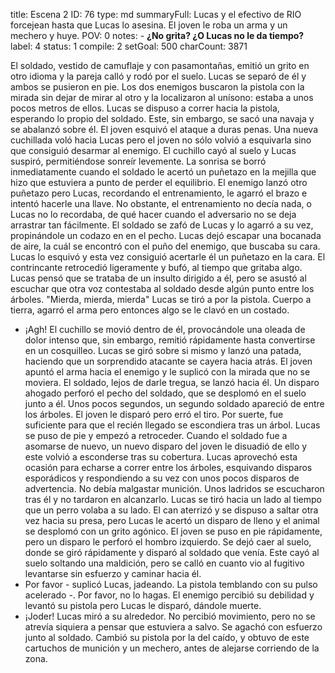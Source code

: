 title:          Escena 2
ID:             76
type:           md
summaryFull:    Lucas y el efectivo de RIO forcejean hasta que Lucas lo asesina. El joven le roba un arma y un mechero y huye.
POV:            0
notes:          - **¿No grita? ¿O Lucas no le da tiempo?**
label:          4
status:         1
compile:        2
setGoal:        500
charCount:      3871


El soldado, vestido de camuflaje y con pasamontañas, emitió un grito en otro idioma y la pareja calló y rodó por el suelo. Lucas se separó de él y ambos se pusieron en pie.
Los dos enemigos buscaron la pistola con la mirada sin dejar de mirar al otro y la localizaron al unísono: estaba a unos pocos metros de ellos.
Lucas se dispuso a correr hacia la pistola, esperando lo propio del soldado. Este, sin embargo, se sacó una navaja y se abalanzó sobre él.
El joven esquivó el ataque a duras penas. Una nueva cuchillada voló hacia Lucas pero el joven no sólo volvió a esquivarla sino que consiguió desarmar al enemigo.
El cuchillo cayó al suelo y Lucas suspiró, permitiéndose sonreír levemente. La sonrisa se borró inmediatamente cuando el soldado le acertó un puñetazo en la mejilla que hizo que estuviera a punto de perder el equilibrio.
El enemigo lanzó otro puñetazo pero Lucas, recordando el entrenamiento, le agarró el brazo e intentó hacerle una llave. No obstante, el entrenamiento no decía nada, o Lucas no lo recordaba, de qué hacer cuando el adversario no se deja arrastrar tan fácilmente.
El soldado se zafó de Lucas y lo agarró a su vez, propinándole un codazo en en el pecho. Lucas dejó escapar una bocanada de aire, la cuál se encontró con el puño del enemigo, que buscaba su cara. Lucas lo esquivó y esta vez consiguió acertarle él un puñetazo en la cara.
El contrincante retrocedió ligeramente y bufó, al tiempo que gritaba algo. Lucas pensó que se trataba de un insulto dirigido a él, pero se asustó al escuchar que otra voz contestaba al soldado desde algún punto entre los árboles.
"Mierda, mierda, mierda"
Lucas se tiró a por la pistola. Cuerpo a tierra, agarró el arma pero entonces algo se le clavó en un costado.
- ¡Agh!
El cuchillo se movió dentro de él, provocándole una oleada de dolor intenso que, sin embargo, remitió rápidamente hasta convertirse en un cosquilleo.
Lucas se giró sobre si mismo y lanzó una patada, haciendo que un sorprendido atacante se cayera hacia atrás. El joven apuntó el arma hacia el enemigo y le suplicó con la mirada que no se moviera. El soldado, lejos de darle tregua, se lanzó hacia él.
Un disparo ahogado perforó el pecho del soldado, que se desplomó en el suelo junto a él.
Unos pocos segundos, un segundo soldado apareció de entre los árboles. El joven le disparó pero erró el tiro. Por suerte, fue suficiente para que el recién llegado se escondiera tras un árbol.
Lucas se puso de pie y empezó a retroceder. Cuando el soldado fue a asomarse de nuevo, un nuevo disparo del joven le disuadió de ello y este volvió a esconderse tras su cobertura. Lucas aprovechó esta ocasión para echarse a correr entre los árboles, esquivando disparos esporádicos y respondiendo a su vez con unos pocos disparos de advertencia. No debía malgastar munición.
Unos ladridos se escucharon tras él y no tardaron en alcanzarlo. Lucas se tiró hacia un lado al tiempo que un perro volaba a su lado. El can aterrizó y se dispuso a saltar otra vez hacia su presa, pero Lucas le acertó un disparo de lleno y el animal se desplomó con un grito agónico.
El joven se puso en pie rápidamente, pero un disparo le perforó el hombro izquierdo. Se dejó caer al suelo, donde se giró rápidamente y disparó al soldado que venía.
Este cayó al suelo soltando una maldición, pero se calló en cuanto vio al fugitivo levantarse sin esfuerzo y caminar hacia él.
- Por favor - suplicó Lucas, jadeando. La pistola temblando con su pulso acelerado -. Por favor, no lo hagas.
El enemigo percibió su debilidad y levantó su pistola pero Lucas le disparó, dándole muerte.
- ¡Joder!
Lucas miró a su alrededor. No percibió movimiento, pero no se atrevía siquiera a pensar que estuviera a salvo.
Se agachó con esfuerzo junto al soldado. Cambió su pistola por la del caído, y obtuvo de este cartuchos de munición y un mechero, antes de alejarse corriendo de la zona.